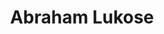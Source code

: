 ---
layout: people-layout
title: Abraham Lukose
designation: Intern
email: ablukose@gmail.com
description: Abraham is pursuing his Master's at KTH Royal Institute of Technology in Stockholm. 
img: abraham.jpg
category: team
ide: abraham
permalink: /team/abraham/
---
